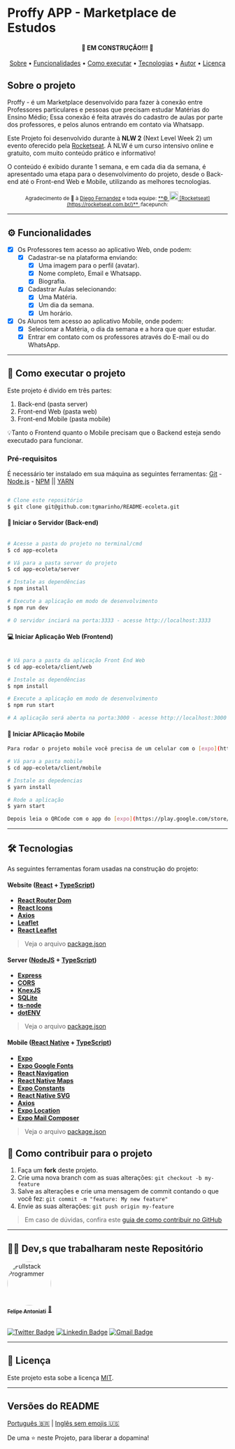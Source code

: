 # Proffy APP - Marketplace de Estudos

<h4 align="center"> 
	🚧  EM CONSTRUÇÃO!!! 🚧
</h4>

<p align="center">
 <a href="#-sobre-o-projeto">Sobre</a> •
 <a href="#-funcionalidades">Funcionalidades</a> •
 <a href="#-como-executar-o-projeto">Como executar</a> • 
 <a href="#-tecnologias">Tecnologias</a> • 
 <a href="#-autor">Autor</a> • 
 <a href="#user-content--licença">Licença</a>
</p>


##  Sobre o projeto

Proffy - é um Marketplace desenvolvido para fazer à conexão entre Professores particulares e pessoas que precisam estudar Matérias do Ensino Médio; Essa conexão é feita através do cadastro de aulas por parte dos professores, e pelos alunos entrando em contato via Whatsapp. 


Este Projeto foi desenvolvido durante à **NLW 2** (Next Level Week 2) um evento oferecido pela [Rocketseat](https://blog.rocketseat.com.br/primeira-next-level-week/). À NLW é um curso intensivo online e gratuito, com muito conteúdo prático e informativo! 

O conteúdo é exibido durante 1 semana, e em cada dia da semana, é apresentado uma etapa para o desenvolvimento do projeto, desde o Back-end até o Front-end Web e Mobile, utilizando as melhores tecnologias.

<div align="center">
  <sub>Agradecimento de 💜 à
    <a href="https://github.com/diego3g">Diego Fernandez</a> e toda equipe:
    <a href="https://github.com/rocketseat">
      **&copy; <img src="imgs/rocketseat.svg" alt="rocketseat" height="20"> [Rocketseat](https://rocketseat.com.br/)**
    </a>
    :facepunch:
  </sub>
</div>

---

## ⚙️ Funcionalidades

- [x] Os Professores tem acesso ao aplicativo Web, onde podem: 
  - [x] Cadastrar-se na plataforma enviando:
    - [x] Uma imagem para o perfil (avatar).
    - [x] Nome completo, Email e Whatsapp.
    - [x] Biografia.
  - [x] Cadastrar Aulas selecionando:
    - [x] Uma Matéria.
    - [x] Um dia da semana.
    - [x] Um horário.

- [x] Os Alunos tem acesso ao aplicativo Mobile, onde podem:
  - [x] Selecionar a Matéria, o dia da semana e a hora que quer estudar.
  - [x] Entrar em contato com os professores através do E-mail ou do WhatsApp.

---

## 🚀 Como executar o projeto

Este projeto é divido em três partes:
1. Back-end (pasta server) 
2. Front-end Web (pasta web)
3. Front-end Mobile (pasta mobile)

💡Tanto o Frontend quanto o Mobile precisam que o Backend esteja sendo executado para funcionar.

### Pré-requisitos

É necessário ter instalado em sua máquina as seguintes ferramentas:
[Git](https://git-scm.com) - [Node.js](https://nodejs.org/en/) - [NPM](https://www.npmjs.com/) || [YARN](https://yarnpkg.com/)


```bash

# Clone este repositório
$ git clone git@github.com:tgmarinho/README-ecoleta.git

```


#### :minidisc: Iniciar o Servidor (Back-end)

```bash

# Acesse a pasta do projeto no terminal/cmd
$ cd app-ecoleta

# Vá para a pasta server do projeto
$ cd app-ecoleta/server

# Instale as dependências
$ npm install

# Execute a aplicação em modo de desenvolvimento
$ npm run dev

# O servidor inciará na porta:3333 - acesse http://localhost:3333 

```


#### 💻 Iniciar Aplicação Web (Frontend)

```bash

# Vá para a pasta da aplicação Front End Web
$ cd app-ecoleta/client/web

# Instale as dependências
$ npm install

# Execute a aplicação em modo de desenvolvimento
$ npm run start

# A aplicação será aberta na porta:3000 - acesse http://localhost:3000

```


#### 📱 Iniciar APlicação Mobile

``` bash
Para rodar o projeto mobile você precisa de um celular com o [expo](https://play.google.com/store/apps/details?id=host.exp.exponent) instlado ou um emulador android/ios.

# Vá para a pasta mobile
$ cd app-ecoleta/client/mobile

# Instale as depedencias
$ yarn install

# Rode a aplicação
$ yarn start

Depois leia o QRCode com o app do [expo](https://play.google.com/store/apps/details?id=host.exp.exponent) ou rode em um emulador.

```

---


## 🛠 Tecnologias

As seguintes ferramentas foram usadas na construção do projeto:

#### **Website**  ([React](https://reactjs.org/)  +  [TypeScript](https://www.typescriptlang.org/))

-   **[React Router Dom](https://github.com/ReactTraining/react-router/tree/master/packages/react-router-dom)**
-   **[React Icons](https://react-icons.github.io/react-icons/)**
-   **[Axios](https://github.com/axios/axios)**
-   **[Leaflet](https://react-leaflet.js.org/en/)**
-   **[React Leaflet](https://react-leaflet.js.org/)**

> Veja o arquivo  [package.json](https://github.com/tgmarinho/README-ecoleta/blob/master/web/package.json)

#### **Server**  ([NodeJS](https://nodejs.org/en/)  +  [TypeScript](https://www.typescriptlang.org/))

-   **[Express](https://expressjs.com/)**
-   **[CORS](https://expressjs.com/en/resources/middleware/cors.html)**
-   **[KnexJS](http://knexjs.org/)**
-   **[SQLite](https://github.com/mapbox/node-sqlite3)**
-   **[ts-node](https://github.com/TypeStrong/ts-node)**
-   **[dotENV](https://github.com/motdotla/dotenv)**

> Veja o arquivo  [package.json](https://github.com/tgmarinho/README-ecoleta/blob/master/server/package.json)

#### **Mobile**  ([React Native](http://www.reactnative.com/)  +  [TypeScript](https://www.typescriptlang.org/))

-   **[Expo](https://expo.io/)**
-   **[Expo Google Fonts](https://github.com/expo/google-fonts)**
-   **[React Navigation](https://reactnavigation.org/)**
-   **[React Native Maps](https://github.com/react-native-community/react-native-maps)**
-   **[Expo Constants](https://docs.expo.io/versions/latest/sdk/constants/)**
-   **[React Native SVG](https://github.com/react-native-community/react-native-svg)**
-   **[Axios](https://github.com/axios/axios)**
-   **[Expo Location](https://docs.expo.io/versions/latest/sdk/location/)**
-   **[Expo Mail Composer](https://docs.expo.io/versions/latest/sdk/mail-composer/)**

> Veja o arquivo  [package.json](https://github.com/tgmarinho/README-ecoleta/blob/master/mobile/package.json)



##  💪 Como contribuir para o projeto

1. Faça um **fork** deste projeto.
2. Crie uma nova branch com as suas alterações: `git checkout -b my-feature`
3. Salve as alterações e crie uma mensagem de commit contando o que você fez: `git commit -m "feature: My new feature"`
4. Envie as suas alterações: `git push origin my-feature`
> Em caso de dúvidas, confira este [guia de como contribuir no GitHub](./CONTRIBUTING.md)

---

## 👨‍💻 Dev,s que trabalharam neste Repositório

<a href="https://github.com/felipe-antoniati">
 <img style="border-radius: 50%;" src="https://avatars0.githubusercontent.com/u/63480609?s=460&u=c69fe399d6e97159b75b64b597b007ff8e6ac553&v=4" width="100px;" alt="Fullstack Programmer"/>
 <br />
 <sub><b>Felipe Antoniati</b></sub></a> <a href="https://github.com/felipe-antoniati" title="Fullstack Programmer">🚀</a>
 <br /><br />

[![Twitter Badge](https://img.shields.io/badge/-@felipe-1ca0f1?style=flat-square&labelColor=1ca0f1&logo=twitter&logoColor=white&link=https://twitter.com/)](https://twitter.com/) [![Linkedin Badge](https://img.shields.io/badge/-Felipe-blue?style=flat-square&logo=Linkedin&logoColor=white&link=https://www.linkedin.com/in/)](https://www.linkedin.com/in/felipe-antoniati-1288041b7/) 
[![Gmail Badge](https://img.shields.io/badge/-antoniati.felipe@gmail.com-c14438?style=flat-square&logo=Gmail&logoColor=white&link=mailto:antoniati.felipe@gmail.com)](mailto:antoniati.felipe@gmail.com)

---

## 📝 Licença

Este projeto esta sobe a licença [MIT](./LICENSE).

---

##  Versões do README

[Português 🇧🇷](./README.md)  |  [Inglês sem emojis 🇺🇸](./README-en.md) 


De uma ⭐️ neste Projeto, para liberar a dopamina!



